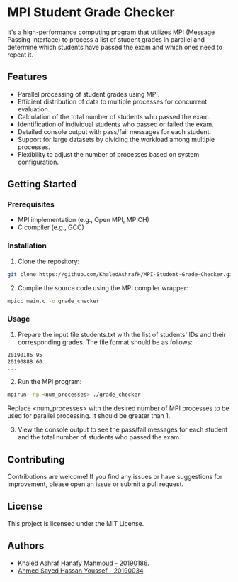 # MPI Student Grade Checker

It's a high-performance computing program that utilizes MPI (Message Passing Interface) to process a list of student grades in parallel and determine which students have passed the exam and which ones need to repeat it.

## Features

- Parallel processing of student grades using MPI.
- Efficient distribution of data to multiple processes for concurrent evaluation.
- Calculation of the total number of students who passed the exam.
- Identification of individual students who passed or failed the exam.
- Detailed console output with pass/fail messages for each student.
- Support for large datasets by dividing the workload among multiple processes.
- Flexibility to adjust the number of processes based on system configuration.

## Getting Started

### Prerequisites

- MPI implementation (e.g., Open MPI, MPICH)
- C compiler (e.g., GCC)

### Installation

1. Clone the repository:

```bash
git clone https://github.com/KhaledAshrafH/MPI-Student-Grade-Checker.git
```

2. Compile the source code using the MPI compiler wrapper:

```bash
mpicc main.c -o grade_checker
```

### Usage

1. Prepare the input file students.txt with the list of students' IDs and their corresponding grades. The file format should be as follows:

```bash
20190186 95
20190888 60
...
```

2. Run the MPI program:

```bash
mpirun -np <num_processes> ./grade_checker
```

Replace <num_processes> with the desired number of MPI processes to be used for parallel processing. It should be greater than 1.

3. View the console output to see the pass/fail messages for each student and the total number of students who passed the exam.

## Contributing

Contributions are welcome! If you find any issues or have suggestions for improvement, please open an issue or submit a pull request.


## License

This project is licensed under the MIT License.

## Authors

- [Khaled Ashraf Hanafy Mahmoud - 20190186](https://github.com/KhaledAshrafH).
- [ Ahmed Sayed Hassan Youssef - 20190034](https://github.com/AhmedSayed117).
